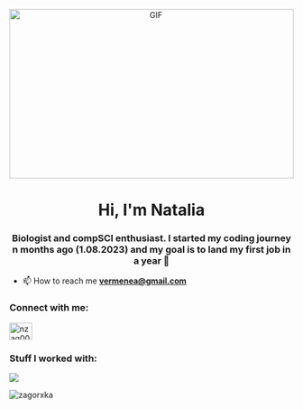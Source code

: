 <p  align="center">
  <img src="https://media1.tenor.com/m/mGgWY8RkgYMAAAAC/hello-world.gif" alt="GIF" width="100%" height="300px" style="border:0;">
</p>


<h1 align="center">Hi, I'm Natalia</h1>
<h3 align="center">Biologist and compSCI enthusiast. I started my coding journey n months ago (1.08.2023) and my goal is to land my first job in a year 🚀</h3>

- 📫 How to reach me **vermenea@gmail.com**

<h3 align="left">Connect with me:</h3>
<p align="left">
<a href="https://linkedin.com/in/nzag00" target="blank"><img align="center" src="https://raw.githubusercontent.com/rahuldkjain/github-profile-readme-generator/master/src/images/icons/Social/linked-in-alt.svg" alt="nzag00" height="30" width="40" /></a>
</p>

<h3 align="left">Stuff I worked with:</h3>


<p align="left">
  <a href="https://skillicons.dev">
    <img src="https://skillicons.dev/icons?i=html,css,js,react,ts,nodejs,sass,bootstrap,git,gulp,vite,stackoverflow,figma" />
  </a>
</p>
 


<p><img align="center" src="https://github-readme-stats.vercel.app/api/top-langs?username=zagorxka&show_icons=true&locale=en&layout=compact" alt="zagorxka" /></p>

